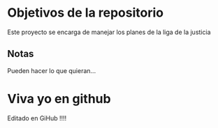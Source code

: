 # Objetivos de la repositorio

Este proyecto se encarga de manejar los planes de la liga de la justicia


## Notas
Pueden hacer lo que quieran...

# Viva yo en github
Editado en GiHub !!!!
